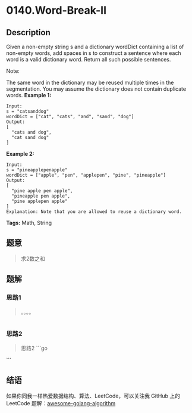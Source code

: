 # 0140.Word-Break-II

## Description

Given a non-empty string s and a dictionary wordDict containing a list of non-empty words, add spaces in s to construct a sentence where each word is a valid dictionary word. Return all such possible sentences.

Note:

The same word in the dictionary may be reused multiple times in the segmentation. You may assume the dictionary does not contain duplicate words. **Example 1:**

```text
Input:
s = "catsanddog"
wordDict = ["cat", "cats", "and", "sand", "dog"]
Output:
[
  "cats and dog",
  "cat sand dog"
]
```

**Example 2:**

```text
Input:
s = "pineapplepenapple"
wordDict = ["apple", "pen", "applepen", "pine", "pineapple"]
Output:
[
  "pine apple pen apple",
  "pineapple pen apple",
  "pine applepen apple"
]
Explanation: Note that you are allowed to reuse a dictionary word.
```

**Tags:** Math, String

## 题意

> 求2数之和

## 题解

### 思路1

> 。。。。

```go

```

### 思路2

> 思路2 \`\`\`go

\`\`\`

## 结语

如果你同我一样热爱数据结构、算法、LeetCode，可以关注我 GitHub 上的 LeetCode 题解：[awesome-golang-algorithm](https://github.com/Golang-Solutions/awesome-golang-algorithm)

